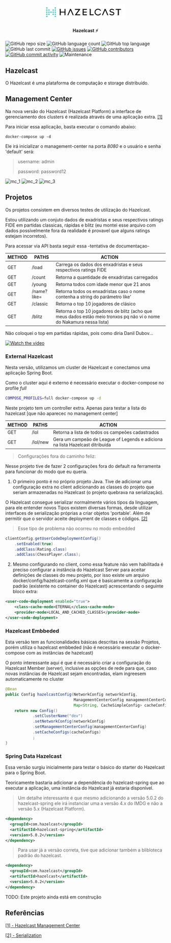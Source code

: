 <h1 align="center">
    <img alt="Hazelcast" title="Hazelcast" src=".github/logo.svg" width="250px" />
</h1>


<h4 align="center">
	Hazelcast ⚡
</h4>

![GitHub repo size](https://img.shields.io/github/repo-size/tacsio/hazelcast-lab?color=%2331acbf)
![GitHub language count](https://img.shields.io/github/languages/count/tacsio/hazelcast-lab?color=%2331acbf)
![GitHub top language](https://img.shields.io/github/languages/top/tacsio/hazelcast-lab?color=%2331acbf)
![GitHub last commit](https://img.shields.io/github/last-commit/tacsio/hazelcast-lab?color=%2331acbf)
[![GitHub issues](https://img.shields.io/github/issues-raw/tacsio/hazelcast-lab?color=%2331acbf)](https://github.com/tacsio/hazelcast-lab/issues)
[![GitHub contributors](https://img.shields.io/github/contributors/tacsio/hazelcast-lab?color=%2331acbf)](https://github.com/tacsio/hazelcast-lab/graphs/contributors)
[![GitHub commit activity](https://img.shields.io/github/commit-activity/w/tacsio/hazelcast-lab?color=%2331acbf)](https://github.com/tacsio/hazelcast-lab/graphs/commit-activity)
![Maintenance](https://img.shields.io/maintenance/yes/2022?color=%2331acbf)


## Hazelcast

O Hazelcast é uma plataforma de computação e storage distribuído.

## Management Center

Na nova versão do Hazelcast (Hazelcast Platform) a interface de gerenciamento dos clusters é realizada através de uma aplicação extra. [[1]][management]

Para iniciar essa aplicação, basta executar o comando abaixo:

```docker
docker-compose up -d
```
Ele irá inicializar o management-center na porta *8080* e o usuário e senha 'default' será:

> username: admin
>
> password: password12

![mc_1][mc_1]
![mc_2][mc_2]
![mc_3][mc_3]


## Projetos

Os projetos consistem em diversos testes de utilização do Hazelcast.

Estou utilizando um conjuto dados de exadristas e seus respectivos ratings FIDE em partidas classicas, rápidas e blitz (eu montei esse arquivo com dados possivelmente fora da realidade é provavel que alguns ratings estejam incorretos).

Para acessar via API basta seguir essa -tentativa de documentaçao-

| METHOD | PATHS       | ACTION                                                                                                                |
|--------|-------------|-----------------------------------------------------------------------------------------------------------------------|
| GET    | /load       | Carrega os dados dos enxadristas e seus respectivos ratings FIDE                                                      |
| GET    | /count      | Retorna a quantidade de enxadristas carregados                                                                        |
| GET    | /young      | Retorna todos com idade menor que 21 anos                                                                             |
| GET    | /name?like= | Retorna todos os enxadristas caso o nome contenha a string do parâmetro like'                                         |
| GET    | /classic    | Retorna o top 10 jogadores de clásico                                                                                 |
| GET    | /blitz      | Retorna o top 10 jogadores de blitz (acho que meus dados estão meio tronxos pq não vi o nome do Nakamura nessa lista) |


Não coloquei o top em partidas rápidas, pois como diria Danil Dubov...

[![Watch the video](https://img.youtube.com/vi/i9eo02nzPRg/default.jpg)](https://youtu.be/i9eo02nzPRg)

### External Hazelcast

Nesta versão, utilizamos um cluster de Hazelcast e conectamos uma aplicação Spring Boot.

Como o cluster aqui é externo é necessário executar o docker-compose no profile *full*

```bash
COMPOSE_PROFILES=full docker-compose up -d
```


Neste projeto tem um controller extra. Apenas para testar a lista do hazelcast [que não aparecec no management center]

| METHOD | PATHS    | ACTION                                                                        |
|--------|----------|-------------------------------------------------------------------------------|
| GET    | /lol     | Retorna a lista de todos os campeões cadastrados                              |
| GET    | /lol/new | Gera um campeão de League of Legends e adiciona na lista Hazelcast ditribuída |


> Configurações fora do caminho feliz:

Nesse projeto tive de fazer 2 configurações fora do default na ferramenta para funcionar do modo que eu queria.


1. O primeiro ponto é no próprio projeto Java. Tive de adicionar uma configuração extra no client adicionando as classes do projeto que seriam armazenadas no Hazelcast (o projeto quebrava na serialização).

O Hazelcast consegue serializar normalmente vários tipos da linguagem, para ele entender novos Tipos existem diversas formas, desde utilizar interfaces de serialização próprias a criar objetos 'portable'. Além de permitir que o servidor aceite deployment de classes e códigos. [[2]][serialization]

> Esse tipo de problema não ocorreu no modo embedded


```java
clientConfig.getUserCodeDeploymentConfig()
    .setEnabled(true)
    .addClass(Rating.class)
    .addClass(ChessPlayer.class);
```

2. Mesmo configurando no client, como essa feature não vem habilitada é preciso configurar a instância do Hazelcast Server para aceitar definições de classes do meu projeto, por isso existe um arquivo docker/config/hazelcast-config.xml que é basicamente a configuração padrão (existente no container do Hazelcast) acrescentando o seguinte bloco extra:

```xml
<user-code-deployment enabled="true">
    <class-cache-mode>ETERNAL</class-cache-mode>
    <provider-mode>LOCAL_AND_CACHED_CLASSES</provider-mode>
</user-code-deployment>
```


### Hazelcast Embbeded

Esta versão tem as funcionalidades básicas descritas na sessão Projetos, porém utiliza o hazelcast embbeded (não é necessário executar o docker-compose com as instâncias de hazelcast)

O ponto interessante aqui é que é necessário criar a configuração do Hazelcast Member (server), inclusive as opções de rede para que, caso novas instâncias de Hazelcast sejam encontradas, elam ingreesem automaticamente no cluster

```java
@Bean
public Config hazelcastConfig(NetworkConfig networkConfig,
                              ManagementCenterConfig managementCenterConfig,
                              Map<String, CacheSimpleConfig> cacheConfigs) {
    return new Config()
            .setClusterName("dev")
            .setNetworkConfig(networkConfig)
            .setManagementCenterConfig(managementCenterConfig)
            .setCacheConfigs(cacheConfigs)
            ;
}
```

### Spring Data Hazelcast

Essa versão surgiu inicialmente para testar o básico do starter do Hazelcast para o Spring Boot.

Teoricamente bastaria adicionar a dependência do hazelcast-spring que ao executar a aplicação, uma instância do Hazelcast já estaria disponível.

> Um detalhe interessante é que mesmo adicionando a versão 5.0.2 do hazelcast-spring ele irá instanciar uma a versão 4.x do IMDG e não a versão 5.x (Hazelcast Platform).

```xml
<dependency>
  <groupId>com.hazelcast</groupId>
  <artifactId>hazelcast-spring</artifactId>
  <version>5.0.2</version>
</dependency>
```

> Para usar já a versão correta, tive que adicionar também a blibloteca padrão do hazelcast.


```xml
<dependency>
  <groupId>com.hazelcast</groupId>
  <artifactId>hazelcast</artifactId>
  <version>5.0.2</version>
</dependency>
```

TODO: Este projeto ainda está em construção


## Referências

[[1] - Hazelcast Management Center][management]

[[2] - Serialization][serialization]


[hazelcast]: https://docs.hazelcast.com/hazelcast/latest/index.html
[imdg]: https://docs.hazelcast.com/imdg/latest/
[jet]: https://jet-start.sh/docs/get-started/intro
[management]: https://docs.hazelcast.com/management-center/latest/getting-started/install
[serialization]: https://docs.hazelcast.com/hazelcast/latest/serialization/serialization

[mc_1]: https://github.com/tacsio/hazelcast-lab/raw/main/.github/mc_1.png
[mc_2]: https://github.com/tacsio/hazelcast-lab/raw/main/.github/mc_2.png
[mc_3]: https://github.com/tacsio/hazelcast-lab/raw/main/.github/mc_3.png
